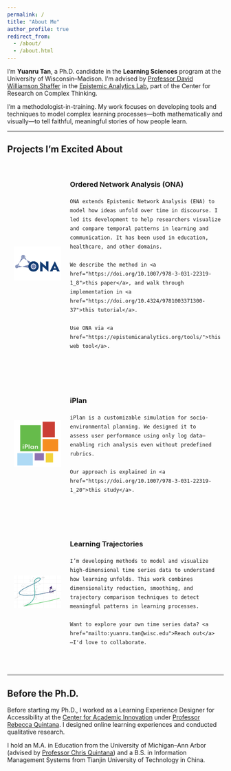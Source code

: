 ```yaml
---
permalink: /
title: "About Me"
author_profile: true
redirect_from: 
  - /about/
  - /about.html
---
```


I’m **Yuanru Tan**, a Ph.D. candidate in the **Learning Sciences** program at the University of Wisconsin–Madison. I’m advised by [Professor David Williamson Shaffer](https://edpsych.education.wisc.edu/fac-staff/williamson-shaffer-david/) in the [Epistemic Analytics Lab](https://epistemicanalytics.org/), part of the Center for Research on Complex Thinking.

I’m a methodologist-in-training. My work focuses on developing tools and techniques to model complex learning processes—both mathematically and visually—to tell faithful, meaningful stories of how people learn.

---

## Projects I’m Excited About

<style>
.project-row {
  display: flex;
  align-items: center;
  gap: 20px;
  margin-bottom: 2.5em;
  padding: 16px;
  border-radius: 12px;
  transition: background-color 0.2s ease, box-shadow 0.2s ease, transform 0.2s ease;
}

.project-row:hover {
  background-color: #f7f7f7;
  box-shadow: 0 4px 12px rgba(0, 0, 0, 0.06);
  transform: translateY(-2px);
}

.project-image {
  width: 110px;
  flex-shrink: 0;
  margin-top: 4px;
}

.project-text {
  line-height: 1.5;
}
</style>

<!-- ONA -->
<div class="project-row">
  <img src="/images/ona-logo.png" alt="ONA Icon" class="project-image" />
  <div class="project-text">
    <h3><strong>Ordered Network Analysis (ONA)</strong></h3>

    ONA extends Epistemic Network Analysis (ENA) to model how ideas unfold over time in discourse. I led its development to help researchers visualize and compare temporal patterns in learning and communication. It has been used in education, healthcare, and other domains.

    We describe the method in <a href="https://doi.org/10.1007/978-3-031-22319-1_8">this paper</a>, and walk through implementation in <a href="https://doi.org/10.4324/9781003371300-37">this tutorial</a>.

    Use ONA via <a href="https://epistemicanalytics.org/tools/">this web tool</a>.
  </div>
</div>

<!-- iPlan -->
<div class="project-row">
  <img src="/images/iplan-logo.png" alt="iPlan Icon" class="project-image" />
  <div class="project-text">
    <h3><strong>iPlan</strong></h3>

    iPlan is a customizable simulation for socio-environmental planning. We designed it to assess user performance using only log data—enabling rich analysis even without predefined rubrics.

    Our approach is explained in <a href="https://doi.org/10.1007/978-3-031-22319-1_20">this study</a>.
  </div>
</div>

<!-- Learning Trajectories -->
<div class="project-row">
  <img src="/images/trajectory-logo.png" alt="Trajectory Icon" class="project-image" />
  <div class="project-text">
    <h3><strong>Learning Trajectories</strong></h3>

    I’m developing methods to model and visualize high-dimensional time series data to understand how learning unfolds. This work combines dimensionality reduction, smoothing, and trajectory comparison techniques to detect meaningful patterns in learning processes.

    Want to explore your own time series data? <a href="mailto:yuanru.tan@wisc.edu">Reach out</a>—I'd love to collaborate.
  </div>
</div>

---

## Before the Ph.D.

Before starting my Ph.D., I worked as a Learning Experience Designer for Accessibility at the [Center for Academic Innovation](https://ai.umich.edu/) under [Professor Rebecca Quintana](https://marsal.umich.edu/directory/faculty-staff/rebecca-quintana). I designed online learning experiences and conducted qualitative research.  

I hold an M.A. in Education from the University of Michigan–Ann Arbor (advised by [Professor Chris Quintana](https://soe.umich.edu/directory/christopher-quintana)) and a B.S. in Information Management Systems from Tianjin University of Technology in China.
